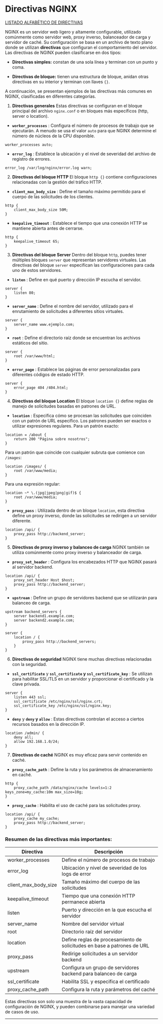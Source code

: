 # Directivas NGINX

[LISTADO ALFABÉTICO DE DIRECTIVAS](https://nginx.org/en/docs/dirindex.html)

NGINX es un servidor web ligero y altamente configurable, utilizado comúnmente como servidor web, proxy inverso, balanceador de carga y servidor de caché. Su configuración se basa en un archivo de texto plano donde se utilizan **directivas**  que configuran el comportamiento del servidor.
Las directivas de NGINX pueden clasificarse en dos tipos:
 
- **Directivas simples:**  constan de una sola línea y terminan con un punto y coma.
 
- **Directivas de bloque:**  tienen una estructura de bloque, anidan otras directivas en su interior y terminan con llaves `{}`.

A continuación, se presentan ejemplos de las directivas más comunes en NGINX, clasificadas en diferentes categorías.
1. **Directivas generales** Estas directivas se configuran en el bloque principal del archivo `nginx.conf` o en bloques más específicos (http, server o location). 
- **`worker_processes`** : Configura el número de procesos de trabajo que se ejecutarán. A menudo se usa el valor `auto` para que NGINX determine el número de núcleos de la CPU disponible.

```nginx
worker_processes auto;
```
 
- **`error_log`** : Establece la ubicación y el nivel de severidad del archivo de registro de errores.

```nginx
error_log /var/log/nginx/error.log warn;
```
2. **Directivas del bloque HTTP** El bloque `http {}` contiene configuraciones relacionadas con la gestión del tráfico HTTP. 
- **`client_max_body_size`** : Define el tamaño máximo permitido para el cuerpo de las solicitudes de los clientes.

```nginx
http {
    client_max_body_size 50M;
}
```
 
- **`keepalive_timeout`** : Establece el tiempo que una conexión HTTP se mantiene abierta antes de cerrarse.

```nginx
http {
    keepalive_timeout 65;
}
```
3. **Directivas del bloque Server** Dentro del bloque `http`, puedes tener múltiples bloques `server` que representan servidores virtuales. Las directivas del bloque `server` especifican las configuraciones para cada uno de estos servidores. 
- **`listen`** : Define en qué puerto y dirección IP escucha el servidor.

```nginx
server {
    listen 80;
}
```
 
- **`server_name`** : Define el nombre del servidor, utilizado para el enrutamiento de solicitudes a diferentes sitios virtuales.

```nginx
server {
    server_name www.ejemplo.com;
}
```
 
- **`root`** : Define el directorio raíz donde se encuentran los archivos estáticos del sitio.

```nginx
server {
    root /var/www/html;
}
```
 
- **`error_page`** : Establece las páginas de error personalizadas para diferentes códigos de estado HTTP.

```nginx
server {
    error_page 404 /404.html;
}
```
4. **Directivas del bloque Location** El bloque `location {}` define reglas de manejo de solicitudes basadas en patrones de URL. 
- **`location`** : Especifica cómo se procesan las solicitudes que coinciden con un patrón de URL específico. Los patrones pueden ser exactos o utilizar expresiones regulares.
Para un patrón exacto:


```nginx
location = /about {
    return 200 "Página sobre nosotros";
}
```
Para un patrón que coincide con cualquier subruta que comience con `/images`:

```nginx
location /images/ {
    root /var/www/media;
}
```

Para una expresión regular:


```nginx
location ~* \.(jpg|jpeg|png|gif)$ {
    root /var/www/media;
}
```
 
- **`proxy_pass`** : Utilizada dentro de un bloque `location`, esta directiva define un proxy inverso, donde las solicitudes se redirigen a un servidor diferente.

```nginx
location /api/ {
    proxy_pass http://backend_server;
}
```
5. **Directivas de proxy inverso y balanceo de carga** 
NGINX también se utiliza comúnmente como proxy inverso y balanceador de carga.
 
- **`proxy_set_header`** : Configura los encabezados HTTP que NGINX pasará al servidor backend.

```nginx
location /api/ {
    proxy_set_header Host $host;
    proxy_pass http://backend_server;
}
```
 
- **`upstream`** : Define un grupo de servidores backend que se utilizarán para balanceo de carga.

```nginx
upstream backend_servers {
    server backend1.example.com;
    server backend2.example.com;
}

server {
    location / {
        proxy_pass http://backend_servers;
    }
}
```
6. **Directivas de seguridad** 
NGINX tiene muchas directivas relacionadas con la seguridad.
 
- **`ssl_certificate`**  y ****`ssl_certificate`**  y `ssl_certificate_key`** : Se utilizan para habilitar SSL/TLS en un servidor y proporcionar el certificado y la clave privada.

```nginx
server {
    listen 443 ssl;
    ssl_certificate /etc/nginx/ssl/nginx.crt;
    ssl_certificate_key /etc/nginx/ssl/nginx.key;
}
```
 
- **`deny`**  y ****`deny`**  y `allow`** : Estas directivas controlan el acceso a ciertos recursos basados en la dirección IP.

```nginx
location /admin/ {
    deny all;
    allow 192.168.1.0/24;
}
```
7. **Directivas de caché** 
NGINX es muy eficaz para servir contenido en caché.
 
- **`proxy_cache_path`** : Define la ruta y los parámetros de almacenamiento en caché.

```nginx
http {
    proxy_cache_path /data/nginx/cache levels=1:2 keys_zone=my_cache:10m max_size=10g;
}
```
 
- **`proxy_cache`** : Habilita el uso de caché para las solicitudes proxy.

```nginx
location /api/ {
    proxy_cache my_cache;
    proxy_pass http://backend_server;
}
```

### Resumen de las directivas más importantes: 
| Directiva | Descripción | 
| --- | --- | 
| worker_processes | Define el número de procesos de trabajo | 
| error_log | Ubicación y nivel de severidad de los logs de error | 
| client_max_body_size | Tamaño máximo del cuerpo de las solicitudes | 
| keepalive_timeout | Tiempo que una conexión HTTP permanece abierta | 
| listen | Puerto y dirección en la que escucha el servidor | 
| server_name | Nombre del servidor virtual | 
| root | Directorio raíz del servidor | 
| location | Define reglas de procesamiento de solicitudes en base a patrones de URL | 
| proxy_pass | Redirige solicitudes a un servidor backend | 
| upstream | Configura un grupo de servidores backend para balanceo de carga | 
| ssl_certificate | Habilita SSL y especifica el certificado | 
| proxy_cache_path | Configura la ruta y parámetros del caché | 

Estas directivas son solo una muestra de la vasta capacidad de configuración de NGINX, y pueden combinarse para manejar una variedad de casos de uso.


---

